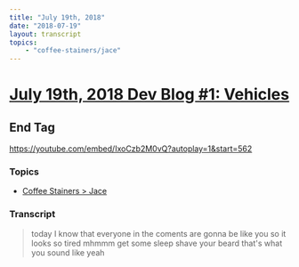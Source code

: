```yaml
---
title: "July 19th, 2018"
date: "2018-07-19"
layout: transcript
topics: 
    - "coffee-stainers/jace"
---
```

# [July 19th, 2018 Dev Blog #1: Vehicles](../2018-07-19.md)
## End Tag
https://youtube.com/embed/IxoCzb2M0vQ?autoplay=1&start=562
### Topics
* [Coffee Stainers > Jace](../topics/coffee-stainers/jace.md)

### Transcript

> today I know that everyone in the
> coments are gonna be like you so it
> looks so tired
> mhmmm get some sleep shave your beard
> that's what you sound like yeah
